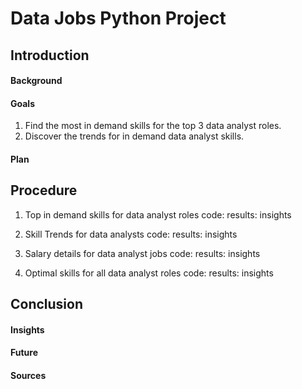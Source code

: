 # Data Jobs Python Project
## Introduction
#### Background
#### Goals
1. Find the most in demand skills for the top 3 data analyst roles.
2. Discover the trends for in demand data analyst skills.

#### Plan
## Procedure
1. Top in demand skills for data analyst roles
    code:
    results:
    insights

2. Skill Trends for data analysts
    code:
    results:
    insights

3. Salary details for data analyst jobs
    code:
    results:
    insights

4. Optimal skills for all data analyst roles
    code:
    results:
    insights
    
## Conclusion
#### Insights
#### Future
#### Sources